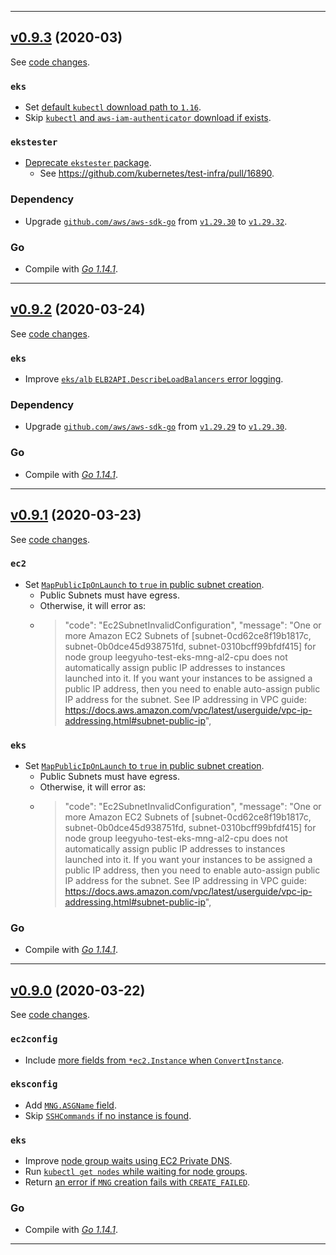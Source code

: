 


<hr>


## [v0.9.3](https://github.com/aws/aws-k8s-tester/releases/tag/v0.9.3) (2020-03)

See [code changes](https://github.com/aws/aws-k8s-tester/compare/v0.9.2...v0.9.3).

### `eks`

- Set [default `kubectl` download path to `1.16`](https://github.com/aws/aws-k8s-tester/commit/0f21c40dd8ecc3d552d64eba1ac3b6eaf368694b).
- Skip [`kubectl` and `aws-iam-authenticator` download if exists](https://github.com/aws/aws-k8s-tester/commit/0f21c40dd8ecc3d552d64eba1ac3b6eaf368694b).

### `ekstester`

- [Deprecate `ekstester` package](https://github.com/aws/aws-k8s-tester/commit/a6cc130e951d78075c7963222b805d4c55312e1c).
  - See https://github.com/kubernetes/test-infra/pull/16890.

### Dependency

- Upgrade [`github.com/aws/aws-sdk-go`](https://github.com/aws/aws-sdk-go/releases) from [`v1.29.30`](https://github.com/aws/aws-sdk-go/releases/tag/v1.29.30) to [`v1.29.32`](https://github.com/aws/aws-sdk-go/releases/tag/v1.29.32).

### Go

- Compile with [*Go 1.14.1*](https://golang.org/doc/devel/release.html#go1.14).


<hr>


## [v0.9.2](https://github.com/aws/aws-k8s-tester/releases/tag/v0.9.2) (2020-03-24)

See [code changes](https://github.com/aws/aws-k8s-tester/compare/v0.9.1...v0.9.2).

### `eks`

- Improve [`eks/alb` `ELB2API.DescribeLoadBalancers` error logging](https://github.com/aws/aws-k8s-tester/commit/6af497890100d8980e801d18ca1aab5b943aa86d).

### Dependency

- Upgrade [`github.com/aws/aws-sdk-go`](https://github.com/aws/aws-sdk-go/releases) from [`v1.29.29`](https://github.com/aws/aws-sdk-go/releases/tag/v1.29.29) to [`v1.29.30`](https://github.com/aws/aws-sdk-go/releases/tag/v1.29.30).

### Go

- Compile with [*Go 1.14.1*](https://golang.org/doc/devel/release.html#go1.14).


<hr>


## [v0.9.1](https://github.com/aws/aws-k8s-tester/releases/tag/v0.9.1) (2020-03-23)

See [code changes](https://github.com/aws/aws-k8s-tester/compare/v0.9.0...v0.9.1).

### `ec2`

- Set [`MapPublicIpOnLaunch` to `true` in public subnet creation](https://github.com/aws/aws-k8s-tester/commit/68ed5183f41635d3c9cf9570970cece0da450251).
  - Public Subnets must have egress.
  - Otherwise, it will error as:
  - > "code": "Ec2SubnetInvalidConfiguration", "message": "One or more Amazon EC2 Subnets of [subnet-0cd62ce8f19b1817c, subnet-0b0dce45d938751fd, subnet-0310bcff99bfdf415] for node group leegyuho-test-eks-mng-al2-cpu does not automatically assign public IP addresses to instances launched into it. If you want your instances to be assigned a public IP address, then you need to enable auto-assign public IP address for the subnet. See IP addressing in VPC guide: https://docs.aws.amazon.com/vpc/latest/userguide/vpc-ip-addressing.html#subnet-public-ip",

### `eks`

- Set [`MapPublicIpOnLaunch` to `true` in public subnet creation](https://github.com/aws/aws-k8s-tester/commit/68ed5183f41635d3c9cf9570970cece0da450251).
  - Public Subnets must have egress.
  - Otherwise, it will error as:
  - > "code": "Ec2SubnetInvalidConfiguration", "message": "One or more Amazon EC2 Subnets of [subnet-0cd62ce8f19b1817c, subnet-0b0dce45d938751fd, subnet-0310bcff99bfdf415] for node group leegyuho-test-eks-mng-al2-cpu does not automatically assign public IP addresses to instances launched into it. If you want your instances to be assigned a public IP address, then you need to enable auto-assign public IP address for the subnet. See IP addressing in VPC guide: https://docs.aws.amazon.com/vpc/latest/userguide/vpc-ip-addressing.html#subnet-public-ip",

### Go

- Compile with [*Go 1.14.1*](https://golang.org/doc/devel/release.html#go1.14).


<hr>


## [v0.9.0](https://github.com/aws/aws-k8s-tester/releases/tag/v0.9.0) (2020-03-22)

See [code changes](https://github.com/aws/aws-k8s-tester/compare/v0.8.8...v0.9.0).

### `ec2config`

- Include [more fields from `*ec2.Instance` when `ConvertInstance`](https://github.com/aws/aws-k8s-tester/commit/4da03155db15ed1880da46a51c69db1ad04959dd).

### `eksconfig`

- Add [`MNG.ASGName` field](https://github.com/aws/aws-k8s-tester/commit/bc9f04c99baf1a4914bed4689fae308f536f247f).
- Skip [`SSHCommands` if no instance is found](https://github.com/aws/aws-k8s-tester/commit/1f0006cbe07079d4ebeda78697c8cd4750dd6a63).

### `eks`

- Improve [node group waits using EC2 Private DNS](https://github.com/aws/aws-k8s-tester/commit/eafc1f84c2096b07edcb501d1ddfa99f6c545d64).
- Run [`kubectl get nodes` while waiting for node groups](https://github.com/aws/aws-k8s-tester/commit/ed19ebf6b7abde641552273e35bd2f7a8a1d86fd).
- Return [an error if `MNG` creation fails with `CREATE_FAILED`](https://github.com/aws/aws-k8s-tester/commit/74ca7e997050971795b8f2d3b5513db00688c988).

### Go

- Compile with [*Go 1.14.1*](https://golang.org/doc/devel/release.html#go1.14).


<hr>

